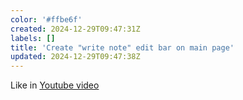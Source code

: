 ```yaml
---
color: '#ffbe6f'
created: 2024-12-29T09:47:31Z
labels: []
title: 'Create "write note" edit bar on main page'
updated: 2024-12-29T09:47:38Z
---
```

Like in [Youtube video](https://www.youtube.com/embed/GmnYOo2rQLc)